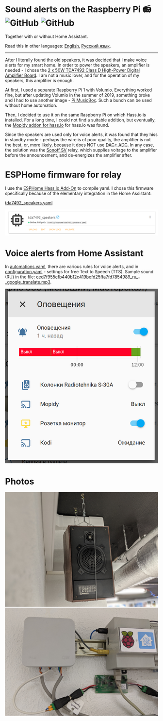 # Sound alerts on the Raspberry Pi :radio: ![GitHub](https://img.shields.io/github/license/empenoso/diy-cheap-automated-blinds) ![GitHub](https://img.shields.io/badge/labor%20hours-2%20hours-orange)

Together with or without Home Assistant.

Read this in other languages: [English](README.md), [Русский язык](README.ru.md).

______________

After I literally found the old speakers, it was decided that I make voice alerts for my smart home. In order to power the speakers, an amplifier is needed - I chose the [2 x 50W TDA7492 Class D High-Power Digital Amplifier Board](https://www.aliexpress.com/item/33025736088.html). I am not a music lover, and for the operation of my speakers, this amplifier is enough.

At first, I used a separate Raspberry Pi 1 with [Volumio](https://volumio.org/). Everything worked fine, but after updating Volumio in the summer of 2019, something broke and I had to use another image - [Pi MusicBox](https://www.pimusicbox.com/). Such a bunch can be used without home automation.

Then, I decided to use it on the same Raspberry Pi on which Hass.io is installed. For a long time, I could not find a suitable addition, but eventually, the [Mopidy addon for hass.io](https://github.com/assada/hassio-addons/tree/master/mopidy) for hass.io was found.

Since the speakers are used only for voice alerts, it was found that they hiss in standby mode - perhaps the wire is of poor quality, the amplifier is not the best, or, more likely, because it does NOT use [DAC+ ADC](https://www.hifiberry.com/shop/). In any case, the solution was the [Sonoff SV](https://www.itead.cc/ru/sonoff-sv.html) relay, which supplies voltage to the amplifier before the announcement, and de-energizes the amplifier after.

# ESPHome firmware for relay
I use the [ESPHome Hass.io Add-On](https://github.com/esphome/hassio) to compile yaml. I chose this firmware specifically because of the elementary integration in the Home Assistant:

[tda7492_speakers.yaml](tda7492_speakers.yaml)

![ESPHome.png](ESPHome.png)

# Voice alerts from Home Assistant
In [automations.yaml](automations.yaml), there are various rules for voice alerts, and in [configuration.yaml](configuration.yaml) - settings for free Text to Speech (TTS). Sample sound (RU) in the file: [ced7f955cfb440b12c419befd25ffa7fd7854989_ru_-_google_translate.mp3](ced7f955cfb440b12c419befd25ffa7fd7854989_ru_-_google_translate.mp3).

![Home%20Assistant.png](Home%20Assistant.png)

# Photos
![Foto](00100dPORTRAIT_00100_BURST20191110161347638_COVER.jpg)
![Foto](IMG_20191110_161513.jpg)
